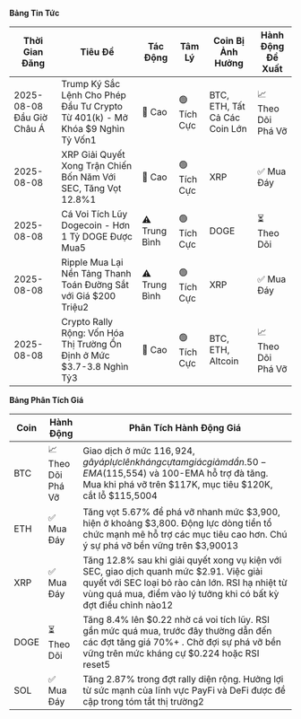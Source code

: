 **Bảng Tin Tức**

| Thời Gian Đăng | Tiêu Đề | Tác Động | Tâm Lý | Coin Bị Ảnh Hưởng | Hành Động Đề Xuất |
|-----------------|----------|--------|-----------|------------------|------------------|
| 2025-08-08 Đầu Giờ Châu Á | Trump Ký Sắc Lệnh Cho Phép Đầu Tư Crypto Từ 401(k) - Mở Khóa $9 Nghìn Tỷ Vốn1 | 🚨 Cao | 🟢 Tích Cực | BTC, ETH, Tất Cả Các Coin Lớn | 📈 Theo Dõi Phá Vỡ |
| 2025-08-08 | XRP Giải Quyết Xong Trận Chiến Bốn Năm Với SEC, Tăng Vọt 12.8%1 | 🚨 Cao | 🟢 Tích Cực | XRP | ✅ Mua Đáy |
| 2025-08-08 | Cá Voi Tích Lũy Dogecoin - Hơn 1 Tỷ DOGE Được Mua5 | ⚠️ Trung Bình | 🟢 Tích Cực | DOGE | ⏳ Theo Dõi |
| 2025-08-08 | Ripple Mua Lại Nền Tảng Thanh Toán Đường Sắt với Giá $200 Triệu2 | ⚠️ Trung Bình | 🟢 Tích Cực | XRP | ✅ Mua Đáy |
| 2025-08-08 | Crypto Rally Rộng: Vốn Hóa Thị Trường Ổn Định ở Mức $3.7-3.8 Nghìn Tỷ3 | 🚨 Cao | 🟢 Tích Cực | BTC, ETH, Altcoin | 📈 Theo Dõi Phá Vỡ |

**Bảng Phân Tích Giá**

| Coin | Hành Động | Phân Tích Hành Động Giá |
|------|--------|---------------------|
| BTC | 📈 Theo Dõi Phá Vỡ | Giao dịch ở mức $116,924, gây áp lực lên kháng cự tam giác giảm dần. 50-EMA ($115,554) và 100-EMA hỗ trợ đà tăng. Mua khi phá vỡ trên $117K, mục tiêu $120K, cắt lỗ $115,5004 |
| ETH | ✅ Mua Đáy | Tăng vọt 5.67% để phá vỡ nhanh mức $3,900, hiện ở khoảng $3,800. Động lực dòng tiền tổ chức mạnh mẽ hỗ trợ các mục tiêu cao hơn. Chú ý sự phá vỡ bền vững trên $3,90013 |
| XRP | ✅ Mua Đáy | Tăng 12.8% sau khi giải quyết xong vụ kiện với SEC, giao dịch quanh mức $2.91. Việc giải quyết với SEC loại bỏ rào cản lớn. RSI hạ nhiệt từ vùng quá mua, điểm vào lý tưởng khi có bất kỳ đợt điều chỉnh nào12 |
| DOGE | ⏳ Theo Dõi | Tăng 8.4% lên $0.22 nhờ cá voi tích lũy. RSI gần mức quá mua, trước đây thường dẫn đến các đợt tăng giá 70%+ . Chờ đợi sự phá vỡ bền vững trên mức kháng cự $0.224 hoặc RSI reset5 |
| SOL | ✅ Mua Đáy | Tăng 2.87% trong đợt rally diện rộng. Hưởng lợi từ sức mạnh của lĩnh vực PayFi và DeFi được đề cập trong tóm tắt thị trường2 |